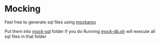 # Mocking

Feel free to generate sql files using [mockaroo](https://mockaroo.com/)

Put them into [mock-sql](./mock-sql/) folder if you do
Running [mock-db.sh](./mock-db.sh) will execute all sql files in that folder
